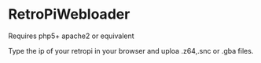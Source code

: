 # RetroPiWebloader
Requires php5+
apache2 or equivalent


Type the ip of your retropi in your browser and uploa .z64,.snc or .gba files.

